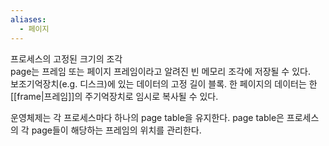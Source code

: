 ```yaml
---
aliases:
  - 페이지
---
```

프로세스의 고정된 크기의 조각   
page는 프레임 또는 페이지 프레임이라고 알려진 빈 메모리 조각에 저장될 수 있다.   
보조기억장치(e.g. 디스크)에 있는 데이터의 고정 길이 블록.
한 페이지의 데이터는 한 [[frame|프레임]]의 주기억장치로 임시로 복사될 수 있다.

운영체제는 각 프로세스마다 하나의 page table을 유지한다. page table은 프로세스의 각 page들이 해당하는 프레임의 위치를 관리한다.   
